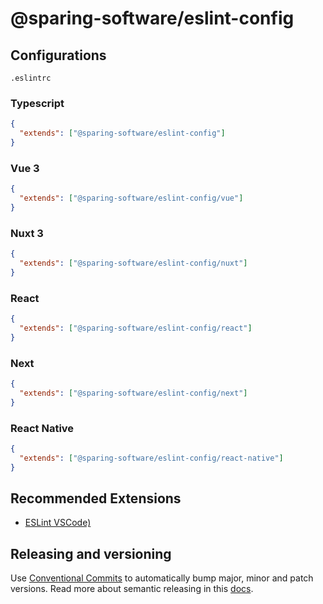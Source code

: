 # @sparing-software/eslint-config

## Configurations

`.eslintrc`

### Typescript

```json
{
  "extends": ["@sparing-software/eslint-config"]
}
```

### Vue 3

```json
{
  "extends": ["@sparing-software/eslint-config/vue"]
}
```

### Nuxt 3

```json
{
  "extends": ["@sparing-software/eslint-config/nuxt"]
}
```

### React

```json
{
  "extends": ["@sparing-software/eslint-config/react"]
}
```

### Next

```json
{
  "extends": ["@sparing-software/eslint-config/next"]
}
```

### React Native

```json
{
  "extends": ["@sparing-software/eslint-config/react-native"]
}
```

## Recommended Extensions

- [ESLint VSCode)](https://marketplace.visualstudio.com/items?itemName=dbaeumer.vscode-eslint)

## Releasing and versioning

Use [Conventional Commits](https://www.conventionalcommits.org/en/v1.0.0/) to automatically bump major, minor and patch versions. Read more about semantic releasing in this [docs](https://semantic-release.gitbook.io/semantic-release/recipes/release-workflow).
